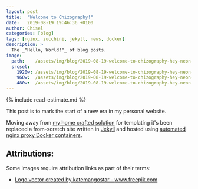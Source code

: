```yaml
---
layout: post
title:  "Welcome to Chizography!"
date:   2019-08-19 19:46:36 +0100
author: Chisel
categories: [blog]
tags: [nginx, zucchini, jekyll, news, docker]
description: >
  The _"Hello, World!"_ of blog posts.
image:
  path:    /assets/img/blog/2019-08-19-welcome-to-chizography-hey-neon-sign.jpg
  srcset:
    1920w: /assets/img/blog/2019-08-19-welcome-to-chizography-hey-neon-sign.jpg
    960w:  /assets/img/blog/2019-08-19-welcome-to-chizography-hey-neon-sign@0,5x.jpg
    480w:  /assets/img/blog/2019-08-19-welcome-to-chizography-hey-neon-sign@0,25x.jpg
---
```


{% include read-estimate.md %}

This post is to mark the start of a new era in my personal website.

<!--more-->

Moving away from [my home crafted solution][link-zucchini] for templating it's
been replaced a from-scratch site written in [Jekyll][link-jekyll] and
hosted using [automated nginx proxy Docker containers][nginx-jwilder].

## Attributions:

Some images require attribution links as part of their terms:

- <a href="https://www.freepik.com/free-photos-vectors/logo">Logo vector created by katemangostar - www.freepik.com</a>

[link-zucchini]: https://metacpan.org/release/Zucchini
[link-jekyll]:   https://jekyllrb.com/docs/home
[nginx-jwilder]: https://github.com/jwilder/nginx-proxy
[jekyll-talk]: https://talk.jekyllrb.com/
